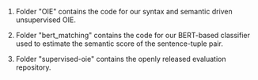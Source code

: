 1. Folder "OIE" contains the code for our syntax and semantic driven unsupervised OIE. 

2. Folder "bert_matching" contains the code for our BERT-based classifier used to estimate the semantic score of the sentence-tuple pair. 

3. Folder "supervised-oie" contains the openly released evaluation repository.